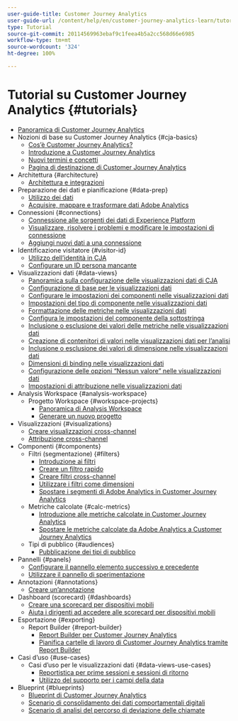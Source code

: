 ```yaml
---
user-guide-title: Customer Journey Analytics
user-guide-url: /content/help/en/customer-journey-analytics-learn/tutorials/overview.html
type: Tutorial
source-git-commit: 20114569963ebaf9c1feea4b5a2cc568d66e6985
workflow-type: tm+mt
source-wordcount: '324'
ht-degree: 100%

---
```



# Tutorial su Customer Journey Analytics {#tutorials}

+ [Panoramica di Customer Journey Analytics](overview.md)
+ Nozioni di base su Customer Journey Analytics {#cja-basics}
   + [Cos’è Customer Journey Analytics?](cja-basics/what-is-customer-journey-analytics.md)
   + [Introduzione a Customer Journey Analytics](cja-basics/understanding-customer-journey-analytics.md)
   + [Nuovi termini e concetti](cja-basics/new-terms-and-concepts-in-cja.md)
   + [Pagina di destinazione di Customer Journey Analytics](cja-basics/customer-journey-analytics-landing-page.md)
+ Architettura {#architecture}
   + [Architettura e integrazioni](architecture/architecture-and-integrations-of-cja.md)
+ Preparazione dei dati e pianificazione {#data-prep}
   + [Utilizzo dei dati](data-prep/working-with-data-in-cja.md)
   + [Acquisire, mappare e trasformare dati Adobe Analytics](data-prep/ingest-map-and-transform-adobe-analytics-data.md)
+ Connessioni {#connections}
   + [Connessione alle sorgenti dei dati di Experience Platform](connections/connecting-customer-journey-analytics-to-data-sources-in-platform.md)
   + [Visualizzare, risolvere i problemi e modificare le impostazioni di connessione](connections/connections-details-experience-in-cja.md)
   + [Aggiungi nuovi dati a una connessione](connections/add-past-data-to-an-existing-connection-in-cja.md)
+ Identificazione visitatore {#visitor-id}
   + [Utilizzo dell’identità in CJA](visitor-id/understanding-how-customer-journey-analytics-uses-identity.md)
   + [Configurare un ID persona mancante](visitor-id/configure-missing-person-id.md)
+ Visualizzazioni dati {#data-views}
   + [Panoramica sulla configurazione delle visualizzazioni dati di CJA](data-views/overview-of-configuring-data-views-for-cja.md)
   + [Configurazione di base per le visualizzazioni dati](data-views/basic-configuration-for-data-views.md)
   + [Configurare le impostazioni dei componenti nelle visualizzazioni dati](data-views/configuring-component-settings-in-data-views.md)
   + [Impostazioni del tipo di componente nelle visualizzazioni dati](data-views/component-type-settings-in-data-views.md)
   + [Formattazione delle metriche nelle visualizzazioni dati](data-views/formatting-metrics-in-data-views.md)
   + [Configura le impostazioni del componente della sottostringa](data-views/configure-substring-component-settings.md)
   + [Inclusione o esclusione dei valori delle metriche nelle visualizzazioni dati](data-views/include-or-exclude-metric-values-in-data-views.md)
   + [Creazione di contenitori di valori nelle visualizzazioni dati per l’analisi](data-views/creating-value-buckets-in-data-views-for-analysis.md)
   + [Inclusione o esclusione dei valori di dimensione nelle visualizzazioni dati](data-views/include-or-exclude-dimension-values-in-data-views.md)
   + [Dimensioni di binding nelle visualizzazioni dati](data-views/binding-dimensions-in-data-views.md)
   + [Configurazione delle opzioni “Nessun valore” nelle visualizzazioni dati](data-views/configure-no-value-options-in-data-views.md)
   + [Impostazioni di attribuzione nelle visualizzazioni dati](data-views/attribution-settings-in-data-views.md)
+ Analysis Workspace {#analysis-workspace}
   + Progetto Workspace {#workspace-projects}
      + [Panoramica di Analysis Workspace](analysis-workspace/workspace-projects/analysis-workspace-overview.md)
      + [Generare un nuovo progetto](analysis-workspace/workspace-projects/build-a-new-project.md)
+ Visualizzazioni {#visualizations}
   + [Creare visualizzazioni cross-channel](visualizations/creating-cross-channel-visualizations-in-customer-journey-analytics.md)
   + [Attribuzione cross-channel](visualizations/cross-channel-attribution-in-customer-journey-analytics.md)
+ Componenti {#components}
   + Filtri (segmentazione) {#filters}
      + [Introduzione ai filtri](components/filters/introduction-to-filters-in-cja.md)
      + [Creare un filtro rapido](components/filters/create-a-quick-filter.md)
      + [Creare filtri cross-channel](components/filters/creating-cross-channel-filters-in-customer-journey-analytics.md)
      + [Utilizzare i filtri come dimensioni](components/filters/use-filters-as-dimensions.md)
      + [Spostare i segmenti di Adobe Analytics in Customer Journey Analytics](components/filters/moving-adobe-analytics-segments-to-customer-journey-analytics.md)
   + Metriche calcolate {#calc-metrics}
      + [Introduzione alle metriche calcolate in Customer Journey Analytics](components/calc-metrics/introduction-to-calculated-metrics-in-customer-journey-analytics.md)
      + [Spostare le metriche calcolate da Adobe Analytics a Customer Journey Analytics](components/calc-metrics/moving-your-calculated-metrics-from-adobe-analytics-to-customer-journey-analytics.md)
   + Tipi di pubblico {#audiences}
      + [Pubblicazione dei tipi di pubblico](components/audiences/audience-publishing-for-cja.md)
+ Pannelli {#panels}
   + [Configurare il pannello elemento successivo e precedente](panels/configure-next-previous-item-panel.md)
   + [Utilizzare il pannello di sperimentazione](panels/use-the-experimentation-panel.md)
+ Annotazioni {#annotations}
   + [Creare un’annotazione](components/create-an-annotation.md)
+ Dashboard (scorecard) {#dashboards}
   + [Creare una scorecard per dispositivi mobili](dashboards/create-a-mobile-scorecard.md)
   + [Aiuta i dirigenti ad accedere alle scorecard per dispositivi mobili](dashboards/assist-executives-to-access-mobile-scorecards.md)
+ Esportazione {#exporting}
   + Report Builder {#report-builder}
      + [Report Builder per Customer Journey Analytics](exporting/report-builder/report-builder-for-customer-journey-analytics.md)
      + [Pianifica cartelle di lavoro di Customer Journey Analytics tramite Report Builder](exporting/report-builder/schedule-cja-workbooks-using-report-builder.md)
+ Casi d’uso {#use-cases}
   + Casi d’uso per le visualizzazioni dati {#data-views-use-cases}
      + [Reportistica per prime sessioni e sessioni di ritorno](use-cases/data-views-use-cases/first-time-and-returning-sessions.md)
      + [Utilizzo del supporto per i campi della data](use-cases/data-views-use-cases/leverage-date-field-support.md)
+ Blueprint {#blueprints}
   + [Blueprint di Customer Journey Analytics](https://experienceleague.adobe.com/docs/blueprints-learn/architecture/customer-journey-analytics/overview.html?lang=it)
   + [Scenario di consolidamento dei dati comportamentali digitali](https://experienceleague.adobe.com/docs/blueprints-learn/architecture/customer-journey-analytics/digital-behavioral-data-consolidation.html?lang=it)
   + [Scenario di analisi del percorso di deviazione delle chiamate](https://experienceleague.adobe.com/docs/blueprints-learn/architecture/customer-journey-analytics/call-deflect.html?lang=it#customer-journey-analytics)



[def]: analysis-workspace/workspace-projects/build-a-new-project.md
